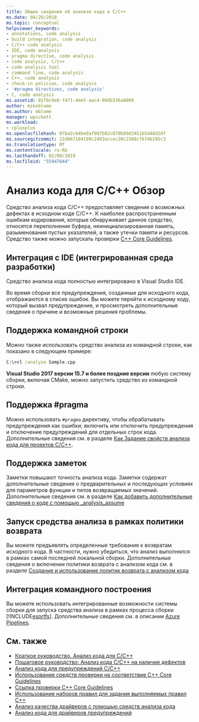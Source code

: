 ```yaml
---
title: Общие сведения об анализе кода в C/C++
ms.date: 04/28/2018
ms.topic: conceptual
helpviewer_keywords:
- annotations, code analysis
- build integration, code analysis
- C/C++ code analysis
- IDE, code analysis
- pragma directive, code analysis
- code analysis, C/C++
- code analysis tool
- command line, code analysis
- C++, code analysis
- check-in policies, code analysis
- '#pragma directives, code analysis'
- C, code analysis
ms.assetid: 81f0c9e8-f471-4de5-aac4-99db336a8809
author: mikeblome
ms.author: mblome
manager: wpickett
ms.workload:
- cplusplus
ms.openlocfilehash: 07ba2c64be0af987b82c870b89d3451b5d48d28f
ms.sourcegitcommit: 21d667104199c2493accec20c2388cf674b195c3
ms.translationtype: MT
ms.contentlocale: ru-RU
ms.lasthandoff: 02/08/2019
ms.locfileid: "55947644"
---
```

# <a name="code-analysis-for-cc-overview"></a>Анализ кода для C/C++ Обзор

Средство анализа кода C/C++ предоставляет сведения о возможных дефектах в исходном коде C/C++. К наиболее распространенным ошибкам кодирования, которые обнаруживает данное средство, относятся переполнение буфера, неинициализированная память, разыменования пустых указателей, а также утечки памяти и ресурсов. Средство также можно запускать проверки [C++ Core Guidelines](http://github.com/isocpp/CppCoreGuidelines/blob/master/CppCoreGuidelines.md).

## <a name="ide-integrated-development-environment-integration"></a>Интеграция с IDE (интегрированная среда разработки)

Средство анализа кода полностью интегрировано в Visual Studio IDE.

Во время сборки все предупреждения, созданные для исходного кода, отображаются в списке ошибок. Вы можете перейти к исходному коду, который вызвал предупреждение, и просмотреть дополнительные сведения о причине и возможные решения проблемы.

## <a name="command-line-support"></a>Поддержка командной строки

Можно также использовать средство анализа из командной строки, как показано в следующем примере:

```cmd
C:\>cl /analyze Sample.cpp
```

**Visual Studio 2017 версии 15.7 и более поздние версии** любую систему сборки, включая CMake, можно запустить средство из командной строки.

## <a name="pragma-support"></a>Поддержка #pragma

Можно использовать `#pragma` директиву, чтобы обрабатывать предупреждения как ошибки; включить или отключить предупреждения и отключение предупреждений для отдельных строк кода. Дополнительные сведения см. в разделе [Как Задание свойств анализа кода для проектов C/C++](how-to-set-code-analysis-properties-for-c-cpp-projects.md).

## <a name="annotation-support"></a>Поддержка заметок

Заметки повышают точность анализа кода. Заметки содержат дополнительные сведения о предварительных и последующих условиях для параметров функции и типов возвращаемых значений. Дополнительные сведения см. в разделе [Как добавить дополнительные сведения о коде с помощью _analysis_assume](../code-quality/how-to-specify-additional-code-information-by-using-analysis-assume.md)

## <a name="run-analysis-tool-as-part-of-check-in-policy"></a>Запуск средства анализа в рамках политики возврата

Вы можете предъявлять определенные требования к возвратам исходного кода. В частности, нужно убедиться, что анализ выполнялся в рамках самой последней локальной сборки. Дополнительные сведения о включении политики возврата с анализом кода см. в разделе [Создание и использование политик возврата с анализом кода](../code-quality/how-to-create-or-update-standard-code-analysis-check-in-policies.md)

## <a name="team-build-integration"></a>Интеграция командного построения

Вы можете использовать интегрированные возможности системы сборки для запуска средства анализа в рамках процесса сборки [!INCLUDE[esprtfs](../code-quality/includes/esprtfs_md.md)]. Дополнительные сведения см. в описании [Azure Pipelines](/azure/devops/pipelines/index?view=vsts).

## <a name="see-also"></a>См. также

- [Краткое руководство. Анализ кода для C/C++](quick-start-code-analysis-for-c-cpp.md)
- [Пошаговое руководство: Анализ кода C/C++ на наличие дефектов](walkthrough-analyzing-c-cpp-code-for-defects.md)
- [Анализ кода для предупреждений C/C++](code-analysis-for-c-cpp-warnings.md)
- [Использование средств проверки на соответствие C++ Core Guidelines](using-the-cpp-core-guidelines-checkers.md)
- [Ссылка проверки C++ Core Guidelines](code-analysis-for-cpp-corecheck.md)
- [Использование наборов правил для задания выполняемых правил C++](using-rule-sets-to-specify-the-cpp-rules-to-run.md)
- [Анализ качества драйверов с помощью средств анализа кода](/windows-hardware/drivers/develop/analyzing-driver-quality-by-using-code-analysis-tools)
- [Анализ кода для драйверов предупреждений](/windows-hardware/drivers/devtest/prefast-for-drivers-warnings)
